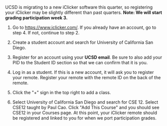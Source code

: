 UCSD is migrating to a new iClicker software this quarter, so registering your iClicker may be slightly different than past quarters. **Note: We will start grading participation week 3.**

1) Go to https://www.iclicker.com/. If you already have an account, go to step 4. If not, continue to step 2.

2) Create a student account and search for University of California San Diego.

3) Register for an account using your **UCSD email**. Be sure to also add your PID to the Student ID section so that we can confirm that it is you.

4) Log in as a student. If this is a new account, it will ask you to register your remote. Register your remote with the remote ID on the back of the remote.

5) Click the "+" sign in the top right to add a class.

6) Select University of California San Diego and search for CSE 12. Select CSE12 taught by Paul Cao. Click "Add This Course" and you should see CSE12 in your Courses page. At this point, your iClicker remote should be registered and linked to you for when we port participation grades. 
